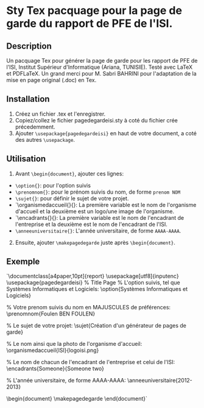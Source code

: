 Sty Tex pacquage pour la page de garde du rapport de PFE de l'ISI.
=================================

Description
----
Un pacquage Tex pour générer la page de garde pour les rapport de PFE de l'ISI, Institut Supérieur d'Informatique (Ariana, TUNISIE). Testé avec LaTeX et PDFLaTeX.
Un grand merci pour M. Sabri BAHRINI pour l'adaptation de la mise en page original (.doc) en Tex.

Installation
----
1. Créez un fichier .tex et l'enregistrer.
2. Copiez/collez le fichier pagedegardeisi.sty à coté du fichier crée précedemment.
3. Ajouter `\usepackage{pagedegardeisi}` en haut de votre document, a coté des autres `\usepackage`.

Utilisation
----
1. Avant `\begin{document}`, ajouter ces lignes:
 - `\option{}`: pour l'option suivis
 - `\prenomnom{}`: pour le prénom suivis du nom, de forme `prenom NOM`
 - `\sujet{}`: pour définir le sujet de votre projet.
 - `\organismedaccueil{}{}: La première variable est le nom de l'organisme d'accueil et la deuxième est un logo/une image de l'organisme.
 - `\encadrants{}{}: La première variable est le nom de l'encadrant de l'entreprise et la deuxième est le nom de l'encadrant de l'ISI.
 - `\anneeuniversitaire{}`: L'année universitaire, de forme `AAAA-AAAA`.
2. Ensuite, ajouter `\makepagedegarde` juste après `\begin{document}`.

Exemple
----
`\documentclass[a4paper,10pt]{report}
\usepackage[utf8]{inputenc}
\usepackage{pagedegardeisi}
% Title Page
% L'option suivis, tel que Systèmes Informatiques et Logiciels:
\option{Systèmes Informatiques et Logiciels}

% Votre prenom suivis du nom en MAJUSCULES de préférences:
\prenomnom{Foulen BEN FOULEN}

% Le sujet de votre projet:
\sujet{Création d'un générateur de pages de garde}

% Le nom ainsi que la photo de l'organisme d'accueil:
\organismedaccueil{ISI}{logoisi.png}

% Le nom de chacun de l'encadrant de l'entreprise et celui de l'ISI:
\encadrants{Someone}{Someone two}

% L'année universitaire, de forme AAAA-AAAA:
\anneeuniversitaire{2012-2013}

\begin{document}
\makepagedegarde
\end{document}`

